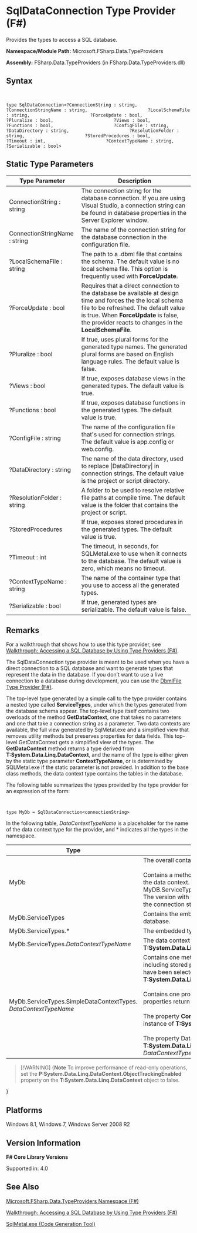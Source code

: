 # SqlDataConnection Type Provider (F#)

Provides the types to access a SQL database.

**Namespace/Module Path:** Microsoft.FSharp.Data.TypeProviders

**Assembly:** FSharp.Data.TypeProviders (in FSharp.Data.TypeProviders.dll)


## Syntax


```


type SqlDataConnection<?ConnectionString : string,                       ?ConnectionStringName : string,                       ?LocalSchemaFile : string,                       ?ForceUpdate : bool,                       ?Pluralize : bool,                       ?Views : bool,                       ?Functions : bool,                       ?ConfigFile : string,                       ?DataDirectory : string,                       ?ResolutionFolder : string,                       ?StoredProcedures : bool,                       ?Timeout : int,                       ?ContextTypeName : string,                       ?Serializable : bool>

```



## Static Type Parameters


|Type Parameter|Description|
|--------------|-----------|
|ConnectionString : string|The connection string for the database connection. If you are using Visual Studio, a connection string can be found in database properties in the Server Explorer window.|
|ConnectionStringName : string|The name of the connection string for the database connection in the configuration file.|
|?LocalSchemaFile : string|The path to a .dbml file that contains the schema. The default value is no local schema file. This option is frequently used with **ForceUpdate**.|
|?ForceUpdate : bool|Requires that a direct connection to the database be available at design time and forces the the local schema file to be refreshed. The default value is true. When **ForceUpdate** is false, the provider reacts to changes in the **LocalSchemaFile**.|
|?Pluralize : bool|If true, uses plural forms for the generated type names. The generated plural forms are based on English language rules. The default value is false.|
|?Views : bool|If true, exposes database views in the generated types. The default value is true.|
|?Functions : bool|If true, exposes database functions in the generated types. The default value is true.|
|?ConfigFile : string|The name of the configuration file that's used for connection strings. The default value is app.config or web.config.|
|?DataDirectory : string|The name of the data directory, used to replace &#124;DataDirectory&#124; in connection strings. The default value is the project or script directory.|
|?ResolutionFolder : string|A folder to be used to resolve relative file paths at compile time. The default value is the folder that contains the project or script.|
|?StoredProcedures|If true, exposes stored procedures in the generated types. The default value is true.|
|?Timeout : int|The timeout, in seconds, for SQLMetal.exe to use when it connects to the database. The default value is zero, which means no timeout.|
|?ContextTypeName : string|The name of the container type that you use to access all the generated types.|
|?Serializable : bool|If true, generated types are serializable. The default value is false.|

## Remarks
For a walkthrough that shows how to use this type provider, see [Walkthrough: Accessing a SQL Database by Using Type Providers &#40;F&#35;&#41;](Walkthrough-Accessing-a-SQL-Database-by-Using-Type-Providers-%5BFSharp%5D.md).

The SqlDataConnection type provider is meant to be used when you have a direct connection to a SQL database and want to generate types that represent the data in the database. If you don’t want to use a live connection to a database during development, you can use the [DbmlFile Type Provider &#40;F&#35;&#41;](DbmlFile-Type-Provider-%5BFSharp%5D.md).

The top-level type generated by a simple call to the type provider contains a nested type called **ServiceTypes**, under which the types generated from the database schema appear. The top-level type itself contains two overloads of the method **GetDataContext**, one that takes no parameters and one that take a connection string as a parameter. Two data contexts are available, the full view generated by SqlMetal.exe and a simplified view that removes utility methods but preserves properties for data fields. This top-level GetDataContext gets a simplified view of the types. The **GetDataContext** method returns a type derived from **T:System.Data.Linq.DataContext**, and the name of the type is either given by the static type parameter **ContextTypeName**, or is determined by SQLMetal.exe if the static parameter is not provided. In addition to the base class methods, the data context type contains the tables in the database.

The following table summarizes the types provided by the type provider for an expression of the form:



```


type MyDb = SqlDataConnection<connectionString>

```


In the following table, *DataContextTypeName* is a placeholder for the name of the data context type for the provider, and &#42; indicates all the types in the namespace.



|Type|Description|
|----|-----------|
|MyDb|The overall container type.<br /><br />Contains a method **GetDataContext** that returns a simplified view of the data context. The method returns a new instance of MyDB.ServiceTypes.SimpleDataContextTypes.*DataContextTypeName*. The version with the connectionString parameter may be used when the connection string is determined at runtime.|
|MyDb.ServiceTypes|Contains the embedded full types and simplified types for the database.|
|MyDb.ServiceTypes.&#42;|The embedded types generated by SqlMetal.exe.|
|MyDb.ServiceTypes.*DataContextTypeName*|The data context type, inherited from **T:System.Data.Linq.DataContext**.|
|MyDb.ServiceTypes.SimpleDataContextTypes. *DataContextTypeName*|Contains one method for each method on the full context type, including stored procedures and functions, if the options for these have been selected. The methods return **T:System.Data.Linq.ISingleResult&#96;1**.<br /><br />Contains one property for each property of the full context type. The properties return **T:System.Data.Linq.Table&#96;1**.<br /><br />The property **Connection** gets the database connection as an instance of **T:System.Data.Common.DbConnection**.<br /><br />The property DataContext gets the full data context, of type **T:System.Data.Linq.DataContext**. This is the base type of the *DataContextTypeName* type generated by the type provider.|

>[!WARNING] {**Note** To improve performance of read-only operations, set the **P:System.Data.Linq.DataContext.ObjectTrackingEnabled** property on the **T:System.Data.Linq.DataContext** object to false.

}

## Platforms
Windows 8.1, Windows 7, Windows Server 2008 R2


## Version Information
**F# Core Library Versions**

Supported in: 4.0


## See Also
[Microsoft.FSharp.Data.TypeProviders Namespace &#40;F&#35;&#41;](Microsoft.FSharp.Data.TypeProviders-Namespace-%5BFSharp%5D.md)

[Walkthrough: Accessing a SQL Database by Using Type Providers &#40;F&#35;&#41;](Walkthrough-Accessing-a-SQL-Database-by-Using-Type-Providers-%5BFSharp%5D.md)

[SqlMetal.exe &#40;Code Generation Tool&#41;](https://msdn.microsoft.com/en-us/library/bb386987)

